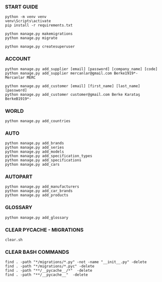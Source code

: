 ### START GUIDE

```
python -m venv venv
venv\Scripts\activate
pip install -r requirements.txt

python manage.py makemigrations
python manage.py migrate

python manage.py createsuperuser
```

### ACCOUNT

```
python manage.py add_supplier [email] [password] [company_name] [code]
python manage.py add_supplier mercanlar@gmail.com Berke1919*- Mercanlar MERC

python manage.py add_customer [email] [first_name] [last_name] [password]
python manage.py add_customer customer@gmail.com Berke Karataş BerkeB1919*-
```

### WORLD

```
python manage.py add_countries
```

### AUTO

```
python manage.py add_brands
python manage.py add_series
python manage.py add_models
python manage.py add_specification_types
python manage.py add_specifications
python manage.py add_cars
```

### AUTOPART

```
python manage.py add_manufacturers
python manage.py add_car_brands
python manage.py add_products
```

### GLOSSARY

```
python manage.py add_glossary
```

### CLEAR PYCACHE - MIGRATIONS

```
clear.sh
```

### CLEAR BASH COMMANDS

```
find . -path "*/migrations/*.py" -not -name "__init__.py" -delete
find . -path "*/migrations/*.pyc" -delete
find . -path "**/__pycache__/*"  -delete
find . -path "**/__pycache__"  -delete
```

